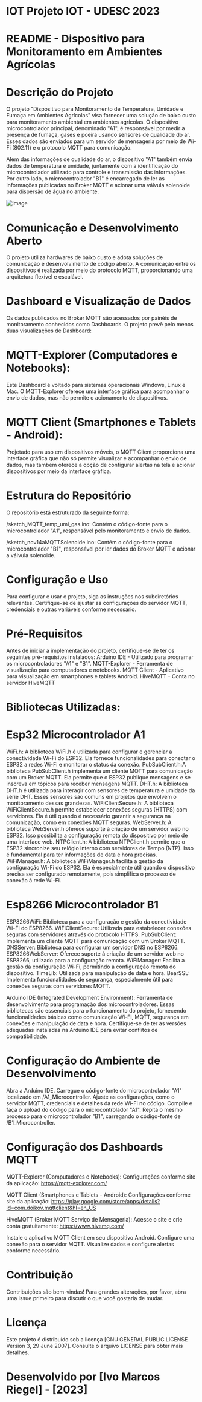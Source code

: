 # IOT Projeto IOT - UDESC 2023

# README - Dispositivo para Monitoramento em Ambientes Agrícolas
# Descrição do Projeto
O projeto "Dispositivo para Monitoramento de Temperatura, Umidade e Fumaça em Ambientes Agrícolas" visa fornecer uma solução de baixo custo para monitoramento ambiental em ambientes agrícolas. O dispositivo microcontrolador principal, denominado "A1", é responsável por medir a presença de fumaça, gases e poeira usando sensores de qualidade do ar. Esses dados são enviados para um servidor de mensageria por meio de Wi-Fi (802.11) e o protocolo MQTT para comunicação.

Além das informações de qualidade do ar, o dispositivo "A1" também envia dados de temperatura e umidade, juntamente com a identificação do microcontrolador utilizado para controle e transmissão das informações. Por outro lado, o microcontrolador "B1" é encarregado de ler as informações publicadas no Broker MQTT e acionar uma válvula solenoide para dispersão de água no ambiente. 

![image](https://github.com/ivoriegel/IOT/assets/67620383/117d42e3-cd7a-4c75-b6d5-8a9cfff6b6cf)


# Comunicação e Desenvolvimento Aberto
O projeto utiliza hardwares de baixo custo e adota soluções de comunicação e desenvolvimento de código aberto. A comunicação entre os dispositivos é realizada por meio do protocolo MQTT, proporcionando uma arquitetura flexível e escalável.

# Dashboard e Visualização de Dados
Os dados publicados no Broker MQTT são acessados por painéis de monitoramento conhecidos como Dashboards. O projeto prevê pelo menos duas visualizações de Dashboard:

# MQTT-Explorer (Computadores e Notebooks): 
Este Dashboard é voltado para sistemas operacionais Windows, Linux e Mac. O MQTT-Explorer oferece uma interface gráfica para acompanhar o envio de dados, mas não permite o acionamento de dispositivos.

# MQTT Client (Smartphones e Tablets - Android): 
Projetado para uso em dispositivos móveis, o MQTT Client proporciona uma interface gráfica que não só permite visualizar e acompanhar o envio de dados, mas também oferece a opção de configurar alertas na tela e acionar dispositivos por meio da interface gráfica.

# Estrutura do Repositório
O repositório está estruturado da seguinte forma:

/sketch_MQTT_temp_umi_gas.ino: Contém o código-fonte para o microcontrolador "A1", responsável pelo monitoramento e envio de dados.

/sketch_nov14aMQTTSolenoide.ino: Contém o código-fonte para o microcontrolador "B1", responsável por ler dados do Broker MQTT e acionar a válvula solenoide.


# Configuração e Uso
Para configurar e usar o projeto, siga as instruções nos subdiretórios relevantes. Certifique-se de ajustar as configurações do servidor MQTT, credenciais e outras variáveis conforme necessário.

# Pré-Requisitos
Antes de iniciar a implementação do projeto, certifique-se de ter os seguintes pré-requisitos instalados:
Arduino IDE - Utilizado para programar os microcontroladores "A1" e "B1".
MQTT-Explorer - Ferramenta de visualização para computadores e notebooks.
MQTT Client - Aplicativo para visualização em smartphones e tablets Android.
HiveMQTT - Conta no servidor HiveMQTT

# Bibliotecas Utilizadas:

# Esp32 Microcontrolador A1
WiFi.h: A biblioteca WiFi.h é utilizada para configurar e gerenciar a conectividade Wi-Fi do ESP32. Ela fornece funcionalidades para conectar o ESP32 a redes Wi-Fi e monitorar o status da conexão.
PubSubClient.h:A biblioteca PubSubClient.h implementa um cliente MQTT para comunicação com um Broker MQTT. Ela permite que o ESP32 publique mensagens e se inscreva em tópicos para receber mensagens MQTT.
DHT.h: A biblioteca DHT.h é utilizada para interagir com sensores de temperatura e umidade da série DHT. Esses sensores são comuns em projetos que envolvem o monitoramento dessas grandezas.
WiFiClientSecure.h: A biblioteca WiFiClientSecure.h permite estabelecer conexões seguras (HTTPS) com servidores. Ela é útil quando é necessário garantir a segurança na comunicação, como em conexões MQTT seguras.
WebServer.h: A biblioteca WebServer.h oferece suporte à criação de um servidor web no ESP32. Isso possibilita a configuração remota do dispositivo por meio de uma interface web.
NTPClient.h: A biblioteca NTPClient.h permite que o ESP32 sincronize seu relógio interno com servidores de Tempo (NTP). Isso é fundamental para ter informações de data e hora precisas.
WiFiManager.h: A biblioteca WiFiManager.h facilita a gestão da configuração Wi-Fi do ESP32. Ela é especialmente útil quando o dispositivo precisa ser configurado remotamente, pois simplifica o processo de conexão à rede Wi-Fi.

# Esp8266 Microcontrolador B1
ESP8266WiFi: Biblioteca para a configuração e gestão da conectividade Wi-Fi do ESP8266.
WiFiClientSecure: Utilizada para estabelecer conexões seguras com servidores através do protocolo HTTPS.
PubSubClient: Implementa um cliente MQTT para comunicação com um Broker MQTT.
DNSServer: Biblioteca para configurar um servidor DNS no ESP8266.
ESP8266WebServer: Oferece suporte à criação de um servidor web no ESP8266, utilizado para a configuração remota.
WiFiManager: Facilita a gestão da configuração Wi-Fi, permitindo a configuração remota do dispositivo.
TimeLib: Utilizada para manipulação de data e hora.
BearSSL: Implementa funcionalidades de segurança, especialmente útil para conexões seguras com servidores MQTT.

Arduino IDE (Integrated Development Environment): Ferramenta de desenvolvimento para programação dos microcontroladores.
Essas bibliotecas são essenciais para o funcionamento do projeto, fornecendo funcionalidades básicas como comunicação Wi-Fi, MQTT, segurança em conexões e manipulação de data e hora. Certifique-se de ter as versões adequadas instaladas na Arduino IDE para evitar conflitos de compatibilidade.

# Configuração do Ambiente de Desenvolvimento
Abra a Arduino IDE.
Carregue o código-fonte do microcontrolador "A1" localizado em /A1_Microcontroller.
Ajuste as configurações, como o servidor MQTT, credenciais e detalhes da rede Wi-Fi no código.
Compile e faça o upload do código para o microcontrolador "A1".
Repita o mesmo processo para o microcontrolador "B1", carregando o código-fonte de /B1_Microcontroller.

# Configuração dos Dashboards MQTT
MQTT-Explorer (Computadores e Notebooks):
Configurações conforme site da aplicação: https://mqtt-explorer.com/

MQTT Client (Smartphones e Tablets - Android):
Configurações conforme site da aplicação: https://play.google.com/store/apps/details?id=com.doikov.mqttclient&hl=en_US

HiveMQTT (Broker MQTT Serviço de Mensageria):
Acesse o site e crie conta gratuitamente: https://www.hivemq.com/

Instale o aplicativo MQTT Client em seu dispositivo Android.
Configure uma conexão para o servidor MQTT.
Visualize dados e configure alertas conforme necessário.


# Contribuição
Contribuições são bem-vindas! Para grandes alterações, por favor, abra uma issue primeiro para discutir o que você gostaria de mudar.


# Licença
Este projeto é distribuído sob a licença [GNU GENERAL PUBLIC LICENSE Version 3, 29 June 2007]. Consulte o arquivo LICENSE para obter mais detalhes.


# Desenvolvido por [Ivo Marcos Riegel] - [2023]



